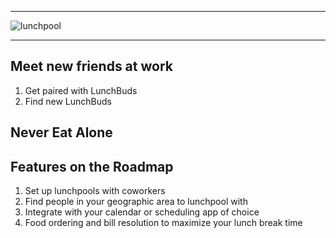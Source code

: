 <hr/>

![lunchpool](https://user-images.githubusercontent.com/11463275/48716825-32acf000-ebe6-11e8-81d1-69c6a708773d.png)

<hr/>

## Meet new friends at work
1) Get paired with LunchBuds
2) Find new LunchBuds

## Never Eat Alone 

## Features on the Roadmap
1) Set up lunchpools with coworkers
2) Find people in your geographic area to lunchpool with
3) Integrate with your calendar or scheduling app of choice
4) Food ordering and bill resolution to maximize your lunch break time
